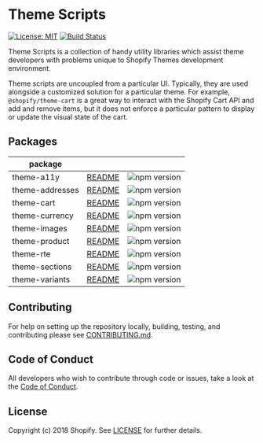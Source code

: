 # Theme Scripts

[![License: MIT](https://img.shields.io/badge/License-MIT-green.svg)](LICENSE.md)
[![Build Status](https://travis-ci.org/Shopify/theme-scripts.svg?branch=master)](https://travis-ci.org/Shopify/theme-scripts)

Theme Scripts is a collection of handy utility libraries which assist theme developers with problems unique to Shopify Themes development environment.

Theme scripts are uncoupled from a particular UI. Typically, they are used alongside a customized solution for a particular theme. For example, `@shopify/theme-cart` is a great way to interact with the Shopify Cart API and add and remove items, but it does not enforce a particular pattern to display or update the visual state of the cart.

## Packages
 | package |     |     |
| ------- | --- | --- |
| theme-a11y | [README](packages/theme-a11y/README.md) | ![npm version](https://badge.fury.io/js/%40shopify%2Ftheme-a11y.svg)
| theme-addresses | [README](packages/theme-addresses/README.md) | ![npm version](https://badge.fury.io/js/%40shopify%2Ftheme-addresses.svg)
| theme-cart | [README](packages/theme-cart/README.md) | ![npm version](https://badge.fury.io/js/%40shopify%2Ftheme-cart.svg)
| theme-currency | [README](packages/theme-currency/README.md) | ![npm version](https://badge.fury.io/js/%40shopify%2Ftheme-currency.svg)
| theme-images | [README](packages/theme-images/README.md) | ![npm version](https://badge.fury.io/js/%40shopify%2Ftheme-images.svg)
| theme-product | [README](packages/theme-product/README.md) | ![npm version](https://badge.fury.io/js/%40shopify%2Ftheme-product.svg)
| theme-rte | [README](packages/theme-rte/README.md) | ![npm version](https://badge.fury.io/js/%40shopify%2Ftheme-rte.svg)
| theme-sections | [README](packages/theme-sections/README.md) | ![npm version](https://badge.fury.io/js/%40shopify%2Ftheme-sections.svg)
| theme-variants | [README](packages/theme-variants/README.md) | ![npm version](https://badge.fury.io/js/%40shopify%2Ftheme-variants.svg)

## Contributing

For help on setting up the repository locally, building, testing, and contributing
please see [CONTRIBUTING.md](https://github.com/Shopify/theme-scripts/blob/master/CONTRIBUTING.md).

## Code of Conduct

All developers who wish to contribute through code or issues, take a look at the
[Code of Conduct](https://github.com/Shopify/theme-scripts/blob/master/CODE_OF_CONDUCT.md).

## License

Copyright (c) 2018 Shopify. See [LICENSE](https://github.com/Shopify/theme-scripts/blob/master/LICENSE) for further details.
